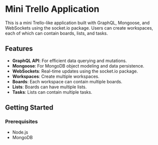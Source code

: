 # Mini Trello Application

This is a mini Trello-like application built with GraphQL, Mongoose, and WebSockets using the socket.io package. Users can create workspaces, each of which can contain boards, lists, and tasks.

## Features

- **GraphQL API**: For efficient data querying and mutations.
- **Mongoose**: For MongoDB object modeling and data persistence.
- **WebSockets**: Real-time updates using the socket.io package.
- **Workspaces**: Create multiple workspaces.
- **Boards**: Each workspace can contain multiple boards.
- **Lists**: Boards can have multiple lists.
- **Tasks**: Lists can contain multiple tasks.

## Getting Started

### Prerequisites

- Node.js
- MongoDB
